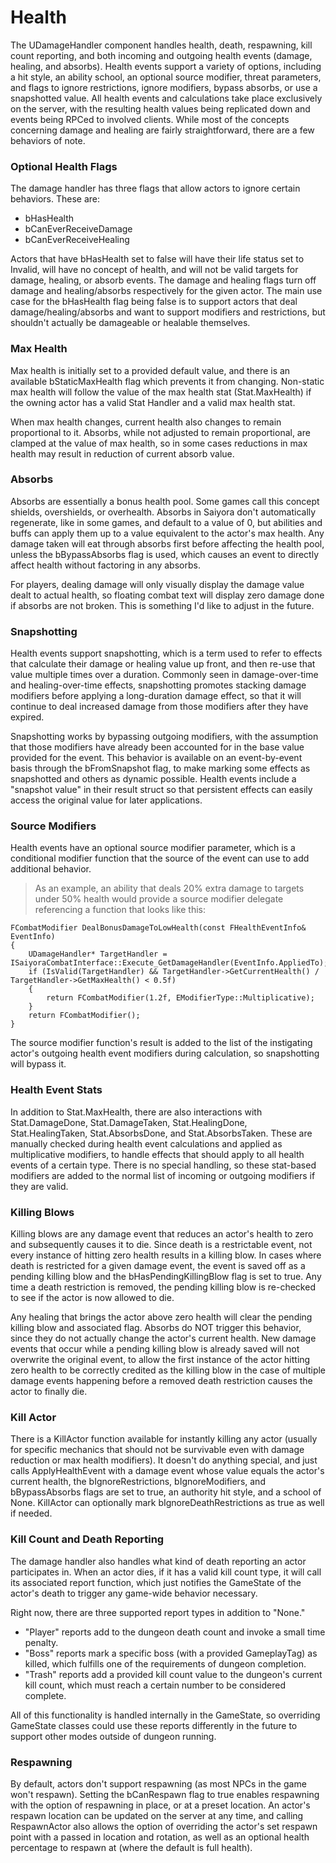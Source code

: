 # Health

The UDamageHandler component handles health, death, respawning, kill count reporting, and both incoming and outgoing health events (damage, healing, and absorbs). Health events support a variety of options, including a hit style, an ability school, an optional source modifier, threat parameters, and flags to ignore restrictions, ignore modifiers, bypass absorbs, or use a snapshotted value. All health events and calculations take place exclusively on the server, with the resulting health values being replicated down and events being RPCed to involved clients. While most of the concepts concerning damage and healing are fairly straightforward, there are a few behaviors of note.

### Optional Health Flags

The damage handler has three flags that allow actors to ignore certain behaviors. These are: 
- bHasHealth  
- bCanEverReceiveDamage  
- bCanEverReceiveHealing  

Actors that have bHasHealth set to false will have their life status set to Invalid, will have no concept of health, and will not be valid targets for damage, healing, or absorb events. The damage and healing flags turn off damage and healing/absorbs respectively for the given actor. The main use case for the bHasHealth flag being false is to support actors that deal damage/healing/absorbs and want to support modifiers and restrictions, but shouldn't actually be damageable or healable themselves.

### Max Health

Max health is initially set to a provided default value, and there is an available bStaticMaxHealth flag which prevents it from changing. Non-static max health will follow the value of the max health stat (Stat.MaxHealth) if the owning actor has a valid Stat Handler and a valid max health stat.

When max health changes, current health also changes to remain proportional to it. Absorbs, while not adjusted to remain proportional, are clamped at the value of max health, so in some cases reductions in max health may result in reduction of current absorb value.

### Absorbs

Absorbs are essentially a bonus health pool. Some games call this concept shields, overshields, or overhealth. Absorbs in Saiyora don't automatically regenerate, like in some games, and default to a value of 0, but abilities and buffs can apply them up to a value equivalent to the actor's max health. Any damage taken will eat through absorbs first before affecting the health pool, unless the bBypassAbsorbs flag is used, which causes an event to directly affect health without factoring in any absorbs.

For players, dealing damage will only visually display the damage value dealt to actual health, so floating combat text will display zero damage done if absorbs are not broken. This is something I'd like to adjust in the future.

### Snapshotting

Health events support snapshotting, which is a term used to refer to effects that calculate their damage or healing value up front, and then re-use that value multiple times over a duration. Commonly seen in damage-over-time and healing-over-time effects, snapshotting promotes stacking damage modifiers before applying a long-duration damage effect, so that it will continue to deal increased damage from those modifiers after they have expired.

Snapshotting works by bypassing outgoing modifiers, with the assumption that those modifiers have already been accounted for in the base value provided for the event. This behavior is available on an event-by-event basis through the bFromSnapshot flag, to make marking some effects as snapshotted and others as dynamic possible. Health events include a "snapshot value" in their result struct so that persistent effects can easily access the original value for later applications.

### Source Modifiers

Health events have an optional source modifier parameter, which is a conditional modifier function that the source of the event can use to add additional behavior.

> As an example, an ability that deals 20% extra damage to targets under 50% health would provide a source modifier delegate referencing a function that looks like this:  
```
FCombatModifier DealBonusDamageToLowHealth(const FHealthEventInfo& EventInfo)
{
    UDamageHandler* TargetHandler = ISaiyoraCombatInterface::Execute_GetDamageHandler(EventInfo.AppliedTo);
    if (IsValid(TargetHandler) && TargetHandler->GetCurrentHealth() / TargetHandler->GetMaxHealth() < 0.5f)
    {
        return FCombatModifier(1.2f, EModifierType::Multiplicative);
    }
    return FCombatModifier();
}
```
The source modifier function's result is added to the list of the instigating actor's outgoing health event modifiers during calculation, so snapshotting will bypass it.

### Health Event Stats

In addition to Stat.MaxHealth, there are also interactions with Stat.DamageDone, Stat.DamageTaken, Stat.HealingDone, Stat.HealingTaken, Stat.AbsorbsDone, and Stat.AbsorbsTaken. These are manually checked during health event calculations and applied as multiplicative modifiers, to handle effects that should apply to all health events of a certain type. There is no special handling, so these stat-based modifiers are added to the normal list of incoming or outgoing modifiers if they are valid.

### Killing Blows  

Killing blows are any damage event that reduces an actor's health to zero and subsequently causes it to die. Since death is a restrictable event, not every instance of hitting zero health results in a killing blow. In cases where death is restricted for a given damage event, the event is saved off as a pending killing blow and the bHasPendingKillingBlow flag is set to true. Any time a death restriction is removed, the pending killing blow is re-checked to see if the actor is now allowed to die.   

Any healing that brings the actor above zero health will clear the pending killing blow and associated flag. Absorbs do NOT trigger this behavior, since they do not actually change the actor's current health. New damage events that occur while a pending killing blow is already saved will not overwrite the original event, to allow the first instance of the actor hitting zero health to be correctly credited as the killing blow in the case of multiple damage events happening before a removed death restriction causes the actor to finally die.

### Kill Actor

There is a KillActor function available for instantly killing any actor (usually for specific mechanics that should not be survivable even with damage reduction or max health modifiers). It doesn't do anything special, and just calls ApplyHealthEvent with a damage event whose value equals the actor's current health, the bIgnoreRestrictions, bIgnoreModifiers, and bBypassAbsorbs flags are set to true, an authority hit style, and a school of None. KillActor can optionally mark bIgnoreDeathRestrictions as true as well if needed.

### Kill Count and Death Reporting

The damage handler also handles what kind of death reporting an actor participates in. When an actor dies, if it has a valid kill count type, it will call its associated report function, which just notifies the GameState of the actor's death to trigger any game-wide behavior necessary.  

Right now, there are three supported report types in addition to "None."  

- "Player" reports add to the dungeon death count and invoke a small time penalty.  
- "Boss" reports mark a specific boss (with a provided GameplayTag) as killed, which fulfills one of the requirements of dungeon completion.  
- "Trash" reports add a provided kill count value to the dungeon's current kill count, which must reach a certain number to be considered complete.  

All of this functionality is handled internally in the GameState, so overriding GameState classes could use these reports differently in the future to support other modes outside of dungeon running.  

### Respawning

By default, actors don't support respawning (as most NPCs in the game won't respawn). Setting the bCanRespawn flag to true enables respawning with the option of respawning in place, or at a preset location. An actor's respawn location can be updated on the server at any time, and calling RespawnActor also allows the option of overriding the actor's set respawn point with a passed in location and rotation, as well as an optional health percentage to respawn at (where the default is full health).